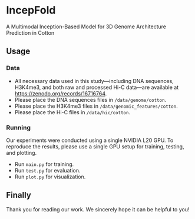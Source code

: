 # IncepFold

A Multimodal Inception-Based Model for 3D Genome Architecture Prediction in Cotton

## Usage

### Data

- All necessary data used in this study—including DNA sequences, H3K4me3, and both raw and processed Hi-C data—are available at https://zenodo.org/records/16716764.
- Please place the DNA sequences files in `/data/genome/cotton`.
- Please place the H3K4me3 files in `/data/genomic_features/cotton`.
- Please place the Hi-C files in `/data/hic/cotton`.

### Running

Our experiments were conducted using a single NVIDIA L20 GPU. To reproduce the results, please use a single GPU setup for training, testing, and plotting.

- Run `main.py` for training.
- Run `test.py` for evaluation.
- Run `plot.py` for visualization.

## Finally

Thank you for reading our work. We sincerely hope it can be helpful to you!